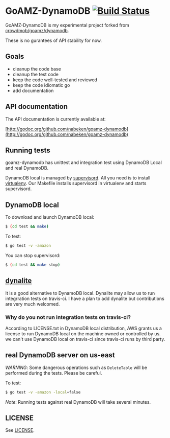 # GoAMZ-DynamoDB [![Build Status](https://travis-ci.org/nabeken/goamz-dynamodb.png?branch=dev)](https://travis-ci.org/nabeken/goamz-dynamodb)

GoAMZ-DynamoDB is my experimental project forked from [crowdmob/goamz/dynamodb](https://github.com/crowdmob/goamz/tree/master/dynamodb).

These is no gurantees of API stability for now.

## Goals

- cleanup the code base
- cleanup the test code
- keep the code well-tested and reviewed
- keep the code idiomatic go
- add documentation

## API documentation

The API documentation is currently available at:

[http://godoc.org/github.com/nabeken/goamz-dynamodb](http://godoc.org/github.com/nabeken/goamz-dynamodb)

## Running tests

goamz-dynamodb has unittest and integration test using DynamoDB Local and real DynamoDB.

DynamoDB local is managed by [supervisord](http://supervisord.org/).
All you need is to install [virtualenv](http://virtualenv.readthedocs.org/en/latest/).
Our Makefile installs supervisord in virtualenv and starts supervisord.

## DynamoDB local

To download and launch DynamoDB local:

```sh
$ (cd test && make)
```

To test:

```sh
$ go test -v -amazon
```

You can stop supervisord:

```sh
$ (cd test && make stop)
```

## [dynalite](https://github.com/mhart/dynalite)

It is a good alternative to DynamoDB local. Dynalite may allow us to run integrration tests on travis-ci.
I have a plan to add dynalite but contributions are very much welcomed.

### Why do you not run integration tests on travis-ci?

According to LICENSE.txt in DynamoDB local distribution, AWS grants us a license to run DynamoDB local on the machine owned or controlled by us.
we can't use DynamoDB local on travis-ci since travis-ci runs by third party.

## real DynamoDB server on us-east

_WARNING_: Some dangerous operations such as `DeleteTable` will be performed during the tests. Please be careful.

To test:

```sh
$ go test -v -amazon -local=false
```

_Note_: Running tests against real DynamoDB will take several minutes.

## LICENSE

See [LICENSE](LICENSE).
